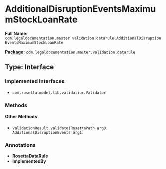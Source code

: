 # AdditionalDisruptionEventsMaximumStockLoanRate

**Full Name:** `cdm.legaldocumentation.master.validation.datarule.AdditionalDisruptionEventsMaximumStockLoanRate`

**Package:** `cdm.legaldocumentation.master.validation.datarule`

## Type: Interface

### Implemented Interfaces

- `com.rosetta.model.lib.validation.Validator`

### Methods

#### Other Methods

- `ValidationResult validate(RosettaPath arg0, AdditionalDisruptionEvents arg1)`

### Annotations

- **RosettaDataRule**
- **ImplementedBy**

